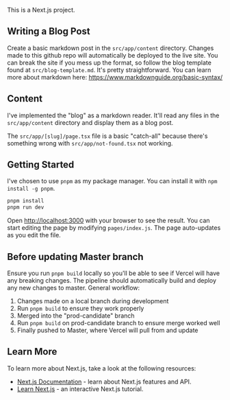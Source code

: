 This is a Next.js project.

## Writing a Blog Post
Create a basic markdown post in the `src/app/content` directory. Changes made to this github repo will automatically be deployed to the live site.
You can break the site if you mess up the format, so follow the blog template found at `src/blog-template.md`.
It's pretty straightforward. You can learn more about markdown here: https://www.markdownguide.org/basic-syntax/

## Content
I've implemented the "blog" as a markdown reader.
It'll read any files in the `src/app/content` directory and display them as a blog post.

The `src/app/[slug]/page.tsx` file is a basic "catch-all" because there's something wrong with `src/app/not-found.tsx` not working.

## Getting Started

I've chosen to use `pnpm` as my package manager. You can install it with `npm install -g pnpm`.

```bash
pnpm install
pnpm run dev
```
Open [http://localhost:3000](http://localhost:3000) with your browser to see the result.
You can start editing the page by modifying `pages/index.js`. The page auto-updates as you edit the file.

## Before updating Master branch
Ensure you run `pnpm build` locally so you'll be able to see if Vercel will have any breaking changes.
The pipeline should automatically build and deploy any new changes to master.
General workflow: 
1. Changes made on a local branch during development
2. Run `pnpm build` to ensure they work properly
3. Merged into the "prod-candidate" branch
4. Run `pnpm build` on prod-candidate branch to ensure merge worked well
5. Finally pushed to Master, where Vercel will pull from and update

## Learn More
To learn more about Next.js, take a look at the following resources:
- [Next.js Documentation](https://nextjs.org/docs) - learn about Next.js features and API.
- [Learn Next.js](https://nextjs.org/learn) - an interactive Next.js tutorial.
